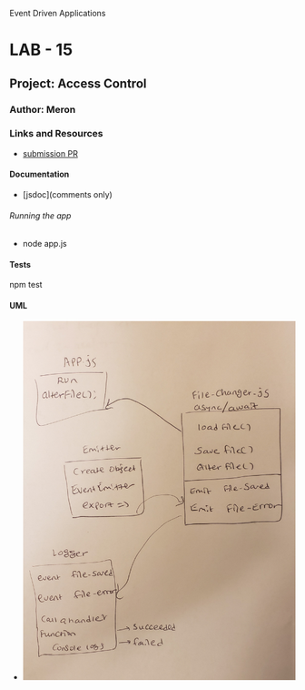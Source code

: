 
Event Driven Applications
# LAB - 15

## Project: Access Control

### Author: Meron

### Links and Resources
* [submission PR](https://github.com/meron-401n14/lab-15/pull/2)

#### Documentation

* [jsdoc](comments only)


###### Running the app
* node app.js <path-to-my-file>

#### Tests
npm test 

#### UML
* ![UML Lab15](lab-15(async).jpg)














